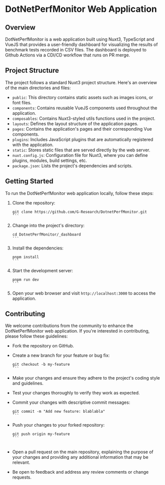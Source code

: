 # DotNetPerfMonitor Web Application

## Overview

DotNetPerfMonitor is a web application built using Nuxt3, TypeScript and VueJS that provides a user-friendly dashboard for visualizing the results of benchmark tests recorded in CSV files. The dashboard is deployed to Github Actions via a CDI/CD workflow that runs on PR merge.

## Project Structure

The project follows a standard Nuxt3 project structure. Here's an overview of the main directories and files:

- `public`: This directory contains static assets such as images icons, or font files.
- `components`: Contains reusable VueJS components used throughout the application.
- `composables`: Contains Nuxt3-styled utils functions used in the project.
- `layouts`: Defines the layout structure of the application pages.
- `pages`: Contains the application's pages and their corresponding Vue components.
- `plugins`: Includes JavaScript plugins that are automatically registered with the application.
- `static`: Stores static files that are served directly by the web server.
- `nuxt.config.js`: Configuration file for Nuxt3, where you can define plugins, modules, build settings, etc.
- `package.json`: Lists the project's dependencies and scripts.

## Getting Started

To run the DotNetPerfMonitor web application locally, follow these steps:

1. Clone the repository:

   ````shell
   git clone https://github.com/G-Research/DotnetPerfMonitor.git
   ```

1. Change into the project's directory:

   ````shell
   cd DotnetPerfMonitor/_dashboard
   ```

1. Install the dependencies:

   ````shell
   pnpm install
   ```

1. Start the development server:

   ````shell
   pnpm run dev
   ```

1. Open your web browser and visit `http://localhost:3000` to access the application.

## Contributing

We welcome contributions from the community to enhance the DotNetPerfMonitor web application. If you're interested in contributing, please follow these guidelines:

- Fork the repository on GitHub.

- Create a new branch for your feature or bug fix:

   ````shell
   git checkout -b my-feature
   ```

- Make your changes and ensure they adhere to the project's coding style and guidelines.

- Test your changes thoroughly to verify they work as expected.

- Commit your changes with descriptive commit messages:

   ````shell
   git commit -m "Add new feature: blablabla"
   ```

- Push your changes to your forked repository:

   ````shell
   git push origin my-feature
   ```


- Open a pull request on the main repository, explaining the purpose of your changes and providing any additional information that may be relevant.

- Be open to feedback and address any review comments or change requests.
